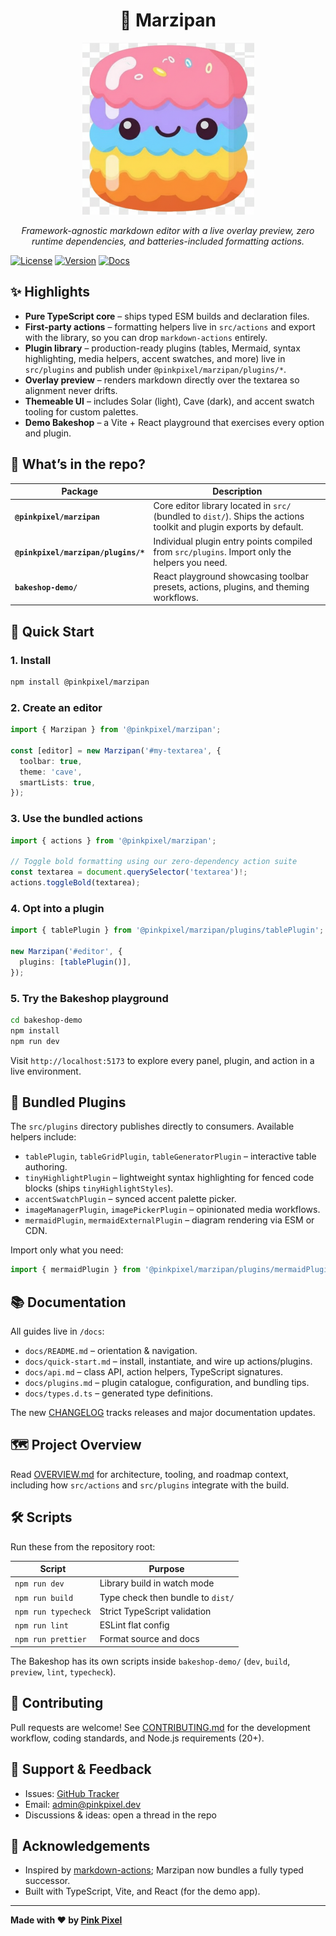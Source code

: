 <div align="center">
  
  <h1>🧁 Marzipan</h1>
  <img src="public/logo.png" alt="Marzipan Logo" width="275"/>
  <p><em>Framework-agnostic markdown editor with a live overlay preview, zero runtime dependencies, and batteries-included formatting actions.</em></p>
</div>

[![License](https://img.shields.io/badge/license-Apache%202.0-blue.svg)](LICENSE)
[![Version](https://img.shields.io/badge/version-1.0.7-brightgreen.svg)](CHANGELOG.md)
[![Docs](https://img.shields.io/badge/docs-marzipan.pinkpixel.dev-ff6fb7.svg)](https://marzipan.pinkpixel.dev)

## ✨ Highlights

- **Pure TypeScript core** – ships typed ESM builds and declaration files.
- **First-party actions** – formatting helpers live in `src/actions` and export with the library, so you can drop `markdown-actions` entirely.
- **Plugin library** – production-ready plugins (tables, Mermaid, syntax highlighting, media helpers, accent swatches, and more) live in `src/plugins` and publish under `@pinkpixel/marzipan/plugins/*`.
- **Overlay preview** – renders markdown directly over the textarea so alignment never drifts.
- **Themeable UI** – includes Solar (light), Cave (dark), and accent swatch tooling for custom palettes.
- **Demo Bakeshop** – a Vite + React playground that exercises every option and plugin.

## 🍰 What’s in the repo?

| Package | Description |
|---------|-------------|
| **`@pinkpixel/marzipan`** | Core editor library located in `src/` (bundled to `dist/`). Ships the actions toolkit and plugin exports by default. |
| **`@pinkpixel/marzipan/plugins/*`** | Individual plugin entry points compiled from `src/plugins`. Import only the helpers you need. |
| **`bakeshop-demo/`** | React playground showcasing toolbar presets, actions, plugins, and theming workflows. |

## 🚀 Quick Start

### 1. Install
```bash
npm install @pinkpixel/marzipan
```

### 2. Create an editor
```ts
import { Marzipan } from '@pinkpixel/marzipan';

const [editor] = new Marzipan('#my-textarea', {
  toolbar: true,
  theme: 'cave',
  smartLists: true,
});
```

### 3. Use the bundled actions
```ts
import { actions } from '@pinkpixel/marzipan';

// Toggle bold formatting using our zero-dependency action suite
const textarea = document.querySelector('textarea')!;
actions.toggleBold(textarea);
```

### 4. Opt into a plugin
```ts
import { tablePlugin } from '@pinkpixel/marzipan/plugins/tablePlugin';

new Marzipan('#editor', {
  plugins: [tablePlugin()],
});
```

### 5. Try the Bakeshop playground
```bash
cd bakeshop-demo
npm install
npm run dev
```
Visit `http://localhost:5173` to explore every panel, plugin, and action in a live environment.

## 🧩 Bundled Plugins

The `src/plugins` directory publishes directly to consumers. Available helpers include:
- `tablePlugin`, `tableGridPlugin`, `tableGeneratorPlugin` – interactive table authoring.
- `tinyHighlightPlugin` – lightweight syntax highlighting for fenced code blocks (ships `tinyHighlightStyles`).
- `accentSwatchPlugin` – synced accent palette picker.
- `imageManagerPlugin`, `imagePickerPlugin` – opinionated media workflows.
- `mermaidPlugin`, `mermaidExternalPlugin` – diagram rendering via ESM or CDN.

Import only what you need:
```ts
import { mermaidPlugin } from '@pinkpixel/marzipan/plugins/mermaidPlugin';
```

## 📚 Documentation

All guides live in `/docs`:
- `docs/README.md` – orientation & navigation.
- `docs/quick-start.md` – install, instantiate, and wire up actions/plugins.
- `docs/api.md` – class API, action helpers, TypeScript signatures.
- `docs/plugins.md` – plugin catalogue, configuration, and bundling tips.
- `docs/types.d.ts` – generated type definitions.

The new [CHANGELOG](CHANGELOG.md) tracks releases and major documentation updates.

## 🗺️ Project Overview

Read [OVERVIEW.md](OVERVIEW.md) for architecture, tooling, and roadmap context, including how `src/actions` and `src/plugins` integrate with the build.

## 🛠️ Scripts

Run these from the repository root:

| Script | Purpose |
|--------|---------|
| `npm run dev` | Library build in watch mode |
| `npm run build` | Type check then bundle to `dist/` |
| `npm run typecheck` | Strict TypeScript validation |
| `npm run lint` | ESLint flat config |
| `npm run prettier` | Format source and docs |

The Bakeshop has its own scripts inside `bakeshop-demo/` (`dev`, `build`, `preview`, `lint`, `typecheck`).

## 🤝 Contributing

Pull requests are welcome! See [CONTRIBUTING.md](CONTRIBUTING.md) for the development workflow, coding standards, and Node.js requirements (20+).

## 💬 Support & Feedback

- Issues: [GitHub Tracker](https://github.com/pinkpixel-dev/marzipan/issues)
- Email: [admin@pinkpixel.dev](mailto:admin@pinkpixel.dev)
- Discussions & ideas: open a thread in the repo

## 🙏 Acknowledgements

- Inspired by [markdown-actions](https://github.com/tmm/markdown-actions); Marzipan now bundles a fully typed successor.
- Built with TypeScript, Vite, and React (for the demo app).

---

**Made with ❤️ by [Pink Pixel](https://pinkpixel.dev)**
